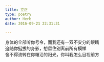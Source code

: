 ```yaml
---  
title: 立正  
type: poetry  
author: Herb  
date: 2016-09-21 22:31:31  

---  
```

身体的全部听你号令，而我还有一双不安分的眼睛  
追随你挺拔的身影，想留住别离前所有模样  
舍不得流转在你帽沿的阳光，你叫我怎么目视前方
